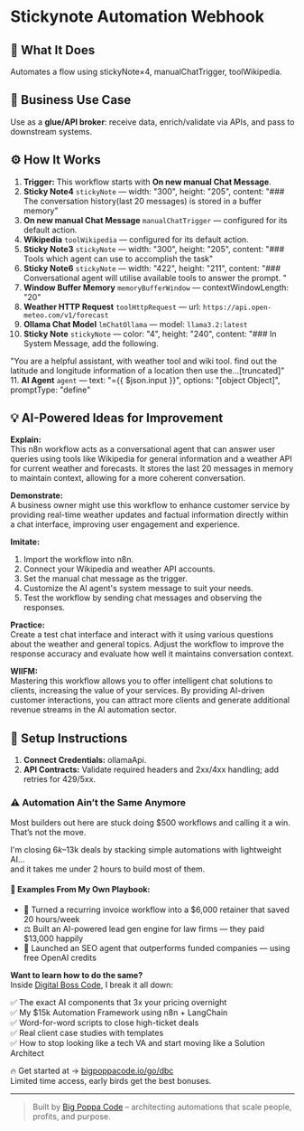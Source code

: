 # Stickynote Automation Webhook
## 🚀 What It Does
Automates a flow using stickyNote×4, manualChatTrigger, toolWikipedia.

## 💼 Business Use Case
Use as a **glue/API broker**: receive data, enrich/validate via APIs, and pass to downstream systems.

## ⚙️ How It Works
1. **Trigger:** This workflow starts with **On new manual Chat Message**.
2. **Sticky Note4** `stickyNote` — width: "300", height: "205", content: "### The conversation history(last 20 messages) is stored in a buffer memory"
3. **On new manual Chat Message** `manualChatTrigger` — configured for its default action.
4. **Wikipedia** `toolWikipedia` — configured for its default action.
5. **Sticky Note3** `stickyNote` — width: "300", height: "205", content: "### Tools which agent can use to accomplish the task"
6. **Sticky Note6** `stickyNote` — width: "422", height: "211", content: "### Conversational agent will utilise available tools to answer the prompt. "
7. **Window Buffer Memory** `memoryBufferWindow` — contextWindowLength: "20"
8. **Weather HTTP Request** `toolHttpRequest` — url: `https://api.open-meteo.com/v1/forecast`
9. **Ollama Chat Model** `lmChatOllama` — model: `llama3.2:latest`
10. **Sticky Note** `stickyNote` — color: "4", height: "240", content: "### In System Message, add the following.

"You are a helpful assistant, with weather tool and wiki tool. find out the latitude and longitude information of a location then use the…[truncated]"
11. **AI Agent** `agent` — text: "={{ $json.input }}", options: "[object Object]", promptType: "define"

## 💡 AI-Powered Ideas for Improvement
**Explain:**  
This n8n workflow acts as a conversational agent that can answer user queries using tools like Wikipedia for general information and a weather API for current weather and forecasts. It stores the last 20 messages in memory to maintain context, allowing for a more coherent conversation.

**Demonstrate:**  
A business owner might use this workflow to enhance customer service by providing real-time weather updates and factual information directly within a chat interface, improving user engagement and experience.

**Imitate:**  
1. Import the workflow into n8n.
2. Connect your Wikipedia and weather API accounts.
3. Set the manual chat message as the trigger.
4. Customize the AI agent's system message to suit your needs.
5. Test the workflow by sending chat messages and observing the responses.

**Practice:**  
Create a test chat interface and interact with it using various questions about the weather and general topics. Adjust the workflow to improve the response accuracy and evaluate how well it maintains conversation context.

**WIIFM:**  
Mastering this workflow allows you to offer intelligent chat solutions to clients, increasing the value of your services. By providing AI-driven customer interactions, you can attract more clients and generate additional revenue streams in the AI automation sector.

## 🔧 Setup Instructions
1. **Connect Credentials:** ollamaApi.
2. **API Contracts:** Validate required headers and 2xx/4xx handling; add retries for 429/5xx.

### ⚠️ Automation Ain’t the Same Anymore

Most builders out here are stuck doing $500 workflows and calling it a win.  
That’s not the move.  

I'm closing $6k–$13k deals by stacking simple automations with lightweight AI...  
and it takes me under 2 hours to build most of them.

#### 🧠 Examples From My Own Playbook:
- 🔁 Turned a recurring invoice workflow into a $6,000 retainer that saved 20 hours/week  
- ⚖️ Built an AI-powered lead gen engine for law firms — they paid $13,000 happily  
- 🚀 Launched an SEO agent that outperforms funded companies — using free OpenAI credits  

**Want to learn how to do the same?**  
Inside [Digital Boss Code](https://bigpoppacode.io/go/dbc), I break it all down:

✅ The exact AI components that 3x your pricing overnight  
✅ My $15k Automation Framework using n8n + LangChain  
✅ Word-for-word scripts to close high-ticket deals  
✅ Real client case studies with templates  
✅ How to stop looking like a tech VA and start moving like a Solution Architect  

🔥 Get started at → [bigpoppacode.io/go/dbc](https://bigpoppacode.io/go/dbc)  
Limited time access, early birds get the best bonuses.

---
> Built by [Big Poppa Code](https://bigpoppacode.io) – architecting automations that scale people, profits, and purpose.
